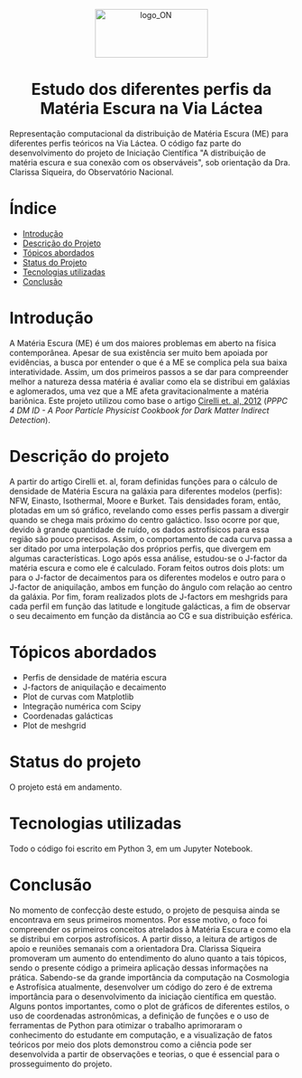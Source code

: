 <p align="center">
  <img width="200" height="86" alt="logo_ON" src="https://github.com/user-attachments/assets/7c13bc59-1688-4c84-8662-8656ad4de98c" />
</p>

<h1 align="center"> Estudo dos diferentes perfis da Matéria Escura na Via Láctea </h1>
Representação computacional da distribuição de Matéria Escura (ME) para diferentes perfis teóricos na Via Láctea. O código faz parte do desenvolvimento do projeto de Iniciação Científica "A distribuição de matéria escura e sua conexão com os observáveis", sob orientação da Dra. Clarissa Siqueira, do Observatório Nacional. 

# Índice
* [Introdução](#introdução)
* [Descrição do Projeto](#descrição-do-projeto)
* [Tópicos abordados](#tópicos-abordados)
* [Status do Projeto](#status-do-projeto)
* [Tecnologias utilizadas](#tecnologias-utilizadas)
* [Conclusão](#conclusão)

# Introdução
A Matéria Escura (ME) é um dos maiores problemas em aberto na física contemporânea. Apesar de sua existência ser muito bem apoiada por evidências, a busca por entender o que é a ME se complica pela sua baixa interatividade. Assim, um dos primeiros passos a se dar para compreender melhor a natureza dessa matéria é avaliar como ela se distribui em galáxias e aglomerados, uma vez que a ME afeta gravitacionalmente a matéria bariônica. Este projeto utilizou como base o artigo [Cirelli et. al, 2012](https://arxiv.org/abs/1012.4515) (<em>PPPC 4 DM ID - A Poor Particle Physicist Cookbook for Dark Matter Indirect Detection</em>).

# Descrição do projeto 
A partir do artigo Cirelli et. al, foram definidas funções para o cálculo de densidade de Matéria Escura na galáxia para diferentes modelos (perfis): NFW, Einasto, Isothermal, Moore e Burket. Tais densidades foram, então, plotadas em um só gráfico, revelando como esses perfis passam a divergir quando se chega mais próximo do centro galáctico. Isso ocorre por que, devido à grande quantidade de ruído, os dados astrofísicos para essa região são pouco precisos. Assim, o comportamento de cada curva passa a ser ditado por uma interpolação dos próprios perfis, que divergem em algumas características. Logo após essa análise, estudou-se o J-factor da matéria escura e como ele é calculado. Foram feitos outros dois plots: um para o J-factor de decaimentos para os diferentes modelos e outro para o J-factor de aniquilação, ambos em função do ângulo com relação ao centro da galáxia. Por fim, foram realizados plots de J-factors em meshgrids para cada perfil em função das latitude e longitude galácticas, a fim de observar o seu decaimento em função da distância ao CG e sua distribuição esférica.

# Tópicos abordados
- Perfis de densidade de matéria escura
- J-factors de aniquilação e decaimento
- Plot de curvas com Matplotlib
- Integração numérica com Scipy
- Coordenadas galácticas
- Plot de meshgrid

# Status do projeto
O projeto está em andamento. 

# Tecnologias utilizadas
Todo o código foi escrito em Python 3, em um Jupyter Notebook.

# Conclusão
No momento de confecção deste estudo, o projeto de pesquisa ainda se encontrava em seus primeiros momentos. Por esse motivo, o foco foi compreender os primeiros conceitos atrelados à Matéria Escura e como ela se distribui em corpos astrofísicos. A partir disso, a leitura de artigos de apoio e reuniões semanais com a orientadora Dra. Clarissa Siqueira promoveram um aumento do entendimento do aluno quanto a tais tópicos, sendo o presente código a primeira aplicação dessas informações na prática. Sabendo-se da grande importância da computação na Cosmologia e Astrofísica atualmente, desenvolver um código do zero é de extrema importância para o desenvolvimento da iniciação científica em questão. Alguns pontos importantes, como o plot de gráficos de diferentes estilos, o uso de coordenadas astronômicas, a definição de funções e o uso de ferramentas de Python para otimizar o trabalho aprimoraram o conhecimento do estudante em computação, e a visualização de fatos teóricos por meio dos plots demonstrou como a ciência pode ser desenvolvida a partir de observações e teorias, o que é essencial para o prosseguimento do projeto.

